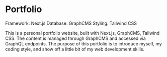 # Portfolio
Framework: Next.js
Database: GraphCMS
Styling: Tailwind CSS

This is a personal  portfolio website, built with Next.js, GraphCMS, Tailwind CSS. The content is managed through GraphCMS and accessed via GraphQL endpoints.
The purpose of this portfolio is to introduce myself, my coding style, and show off a little bit of my web development skills.


